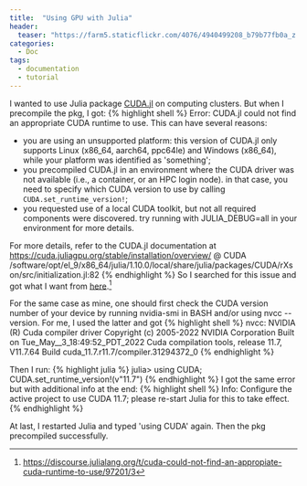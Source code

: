 ```yaml
---
title:  "Using GPU with Julia"
header:
  teaser: "https://farm5.staticflickr.com/4076/4940499208_b79b77fb0a_z.jpg"
categories: 
  - Doc
tags:
  - documentation
  - tutorial
---
```


I wanted to use Julia package [CUDA.jl](https://cuda.juliagpu.org/stable/installation/overview/) on computing clusters. But when I precompile the pkg, I got:
{% highlight shell %}
Error: CUDA.jl could not find an appropriate CUDA runtime to use.
This can have several reasons:
* you are using an unsupported platform: this version of CUDA.jl
  only supports Linux (x86_64, aarch64, ppc64le) and Windows (x86_64),
  while your platform was identified as 'something';
* you precompiled CUDA.jl in an environment where the CUDA driver
  was not available (i.e., a container, or an HPC login node).
  in that case, you need to specify which CUDA version to use
  by calling `CUDA.set_runtime_version!`;
* you requested use of a local CUDA toolkit, but not all
  required components were discovered. try running with
  JULIA_DEBUG=all in your environment for more details.

For more details, refer to the CUDA.jl documentation at
https://cuda.juliagpu.org/stable/installation/overview/
@ CUDA /software/opt/el_9/x86_64/julia/1.10.0/local/share/julia/packages/CUDA/rXson/src/initialization.jl:82
{% endhighlight %}
So I searched for this issue and got what I want from [here](https://discourse.julialang.org/t/cuda-could-not-find-an-appropiate-cuda-runtime-to-use/97201/3).[^ref1] 

For the same case as mine, one should first check the CUDA version number of your device by running nvidia-smi in BASH and/or using nvcc --version. For me, I used the latter and got
{% highlight shell %}
nvcc: NVIDIA (R) Cuda compiler driver
Copyright (c) 2005-2022 NVIDIA Corporation
Built on Tue_May__3_18:49:52_PDT_2022
Cuda compilation tools, release 11.7, V11.7.64
Build cuda_11.7.r11.7/compiler.31294372_0
{% endhighlight %}

Then I run:
{% highlight julia %}
julia> using CUDA; CUDA.set_runtime_version!(v"11.7")
{% endhighlight %}
I got the same error but with additional info at the end:
{% highlight shell %}
Info: Configure the active project to use CUDA 11.7; please re-start Julia for this to take effect.
{% endhighlight %}

At last, I restarted Julia and typed 'using CUDA' again. Then the pkg precompiled successfully.

[^ref1]: https://discourse.julialang.org/t/cuda-could-not-find-an-appropiate-cuda-runtime-to-use/97201/3